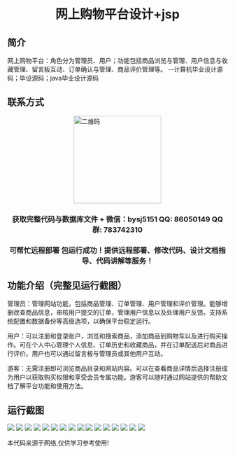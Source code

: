 <p><h1 align="center">网上购物平台设计+jsp</h1></p>

## 简介
网上购物平台：角色分为管理员、用户；功能包括商品浏览与管理、用户信息与收藏管理、留言板互动、订单确认与管理、商品评价管理等。    --计算机毕业设计源码；毕设源码；java毕业设计源码


## 联系方式
<img src="https://bs-1329754181.cos.ap-shanghai.myqcloud.com/wx.jpg" alt="二维码" style="display: block; margin: 0 auto;" width="200px">
<p><h3 align="center">获取完整代码与数据库文件 + 微信：bysj5151 QQ: 86050149 QQ群: 783742310</h3></p>
<p><h3 align="center">可帮忙远程部署 包运行成功！提供远程部署、修改代码、设计文档指导、代码讲解等服务！</h3></p>

## 功能介绍（完整见运行截图）
管理员：管理网站功能，包括商品管理、订单管理、用户管理和评价管理。能够增删改查商品信息，审核用户提交的订单，管理用户信息以及处理用户反馈。支持系统配置和数据备份等高级选项，以确保平台稳定运行。

用户：可以注册和登录账户，浏览和搜索商品，添加商品到购物车以及进行购买操作。可在个人中心管理个人信息、订单历史和收藏商品，并在订单配送后对商品进行评价。用户也可以通过留言板与管理员或其他用户互动。

游客：无需注册即可浏览商品目录和网站内容。可以在查看商品详情后选择注册成为用户以获取购买权限和享受会员专属功能。游客可以随时通过网站提供的帮助文档了解平台功能和使用方法。


## 运行截图
![](https://bs-1329754181.cos.ap-shanghai.myqcloud.com/ssm/OnlineShoppingPlatform/img/001.jpg)
![](https://bs-1329754181.cos.ap-shanghai.myqcloud.com/ssm/OnlineShoppingPlatform/img/002.jpg)
![](https://bs-1329754181.cos.ap-shanghai.myqcloud.com/ssm/OnlineShoppingPlatform/img/003.jpg)
![](https://bs-1329754181.cos.ap-shanghai.myqcloud.com/ssm/OnlineShoppingPlatform/img/004.jpg)
![](https://bs-1329754181.cos.ap-shanghai.myqcloud.com/ssm/OnlineShoppingPlatform/img/005.jpg)
![](https://bs-1329754181.cos.ap-shanghai.myqcloud.com/ssm/OnlineShoppingPlatform/img/006.jpg)
![](https://bs-1329754181.cos.ap-shanghai.myqcloud.com/ssm/OnlineShoppingPlatform/img/007.jpg)
![](https://bs-1329754181.cos.ap-shanghai.myqcloud.com/ssm/OnlineShoppingPlatform/img/008.jpg)
![](https://bs-1329754181.cos.ap-shanghai.myqcloud.com/ssm/OnlineShoppingPlatform/img/009.jpg)
![](https://bs-1329754181.cos.ap-shanghai.myqcloud.com/ssm/OnlineShoppingPlatform/img/010.jpg)
![](https://bs-1329754181.cos.ap-shanghai.myqcloud.com/ssm/OnlineShoppingPlatform/img/011.jpg)
![](https://bs-1329754181.cos.ap-shanghai.myqcloud.com/ssm/OnlineShoppingPlatform/img/012.jpg)
![](https://bs-1329754181.cos.ap-shanghai.myqcloud.com/ssm/OnlineShoppingPlatform/img/013.jpg)
![](https://bs-1329754181.cos.ap-shanghai.myqcloud.com/ssm/OnlineShoppingPlatform/img/014.jpg)
![](https://bs-1329754181.cos.ap-shanghai.myqcloud.com/ssm/OnlineShoppingPlatform/img/015.jpg)
![](https://bs-1329754181.cos.ap-shanghai.myqcloud.com/ssm/OnlineShoppingPlatform/img/016.jpg)

<p>本代码来源于网络,仅供学习参考使用!</p>
